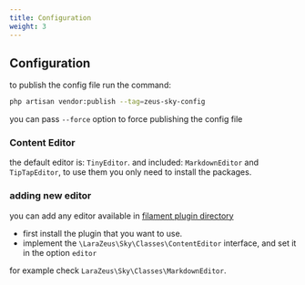 ```yaml
---
title: Configuration
weight: 3
---
```


## Configuration

to publish the config file run the command:

```bash
php artisan vendor:publish --tag=zeus-sky-config
```

you can pass `--force` option to force publishing the config file

### Content Editor

the default editor is: `TinyEditor`.
and included: `MarkdownEditor` and `TipTapEditor`, to use them you only need to install the packages.

### adding new editor

you can add any editor available in [filament plugin directory](https://filamentphp.com/plugins)
* first install the plugin that you want to use.
* implement the `\LaraZeus\Sky\Classes\ContentEditor` interface, and set it in the option `editor`

for example check `LaraZeus\Sky\Classes\MarkdownEditor`.
